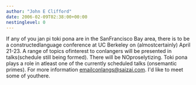 ```yaml
---
author: "John E Clifford"
date: 2006-02-09T02:38:00+00:00
nestinglevel: 0
---
```

If any of you jan pi toki pona are in the SanFrancisco Bay area, there is to be a constructedlanguage conference at UC Berkeley on (almostcertainly) April 21-23. A range of topics ofinterest to conlangers will be presented in talks(schedule still being formed). There will be NOproselytizing. Toki pona plays a role in atleast one of the currently scheduled talks (onsemantic primes). For more information [emailconlangs@saizai.com](mailto://emailconlangs@saizai.com). I'd like to meet some of youthere.